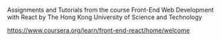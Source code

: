 Assignments and Tutorials from the course Front-End Web Development with React
by The Hong Kong University of Science and Technology

https://www.coursera.org/learn/front-end-react/home/welcome